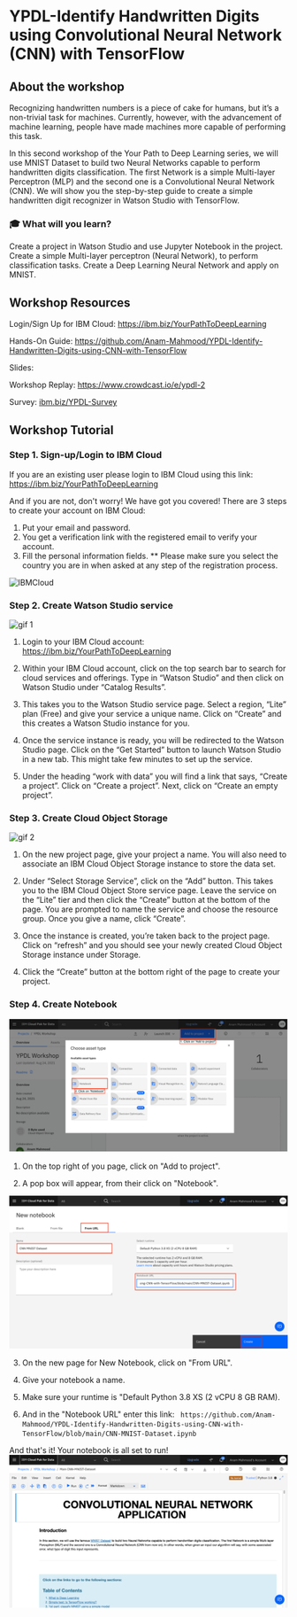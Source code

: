 # YPDL-Identify Handwritten Digits using Convolutional Neural Network (CNN) with TensorFlow

## About the workshop

Recognizing handwritten numbers is a piece of cake for humans, but it’s a non-trivial task for machines. Currently, however, with the advancement of machine learning, people have made machines more capable of performing this task.

In this second workshop of the Your Path to Deep Learning series, we will use MNIST Dataset to build two Neural Networks capable to perform handwritten digits classification. The first Network is a simple Multi-layer Perceptron (MLP) and the second one is a Convolutional Neural Network (CNN). We will show you the step-by-step guide to create a simple handwritten digit recognizer in Watson Studio with TensorFlow.

### 🎓 What will you learn?

Create a project in Watson Studio and use Jupyter Notebook in the project.
Create a simple Multi-layer perceptron (Neural Network), to perform classification tasks.
Create a Deep Learning Neural Network and apply on MNIST.


## Workshop Resources

Login/Sign Up for IBM Cloud: https://ibm.biz/YourPathToDeepLearning

Hands-On Guide: https://github.com/Anam-Mahmood/YPDL-Identify-Handwritten-Digits-using-CNN-with-TensorFlow

Slides: 

Workshop Replay: https://www.crowdcast.io/e/ypdl-2

Survey: [ibm.biz/YPDL-Survey](ibm.biz/YPDL-Survey)



## Workshop Tutorial

### Step 1. Sign-up/Login to IBM Cloud

If you are an existing user please login to IBM Cloud using this link: https://ibm.biz/YourPathToDeepLearning

And if you are not, don't worry! We have got you covered! There are 3 steps to create your account on IBM Cloud: 
1. Put your email and password. 
2. You get a verification link with the registered email to verify your account. 
3. Fill the personal information fields. 
** Please make sure you select the country you are in when asked at any step of the registration process.

![IBMCloud](https://user-images.githubusercontent.com/15332386/120156441-0769d980-c203-11eb-8cb3-29f4a8d5616a.png)

### Step 2. Create Watson Studio service 

![gif 1](https://github.com/Anam-Mahmood/Unlock-the-Power-of-Machine-Learning-in-Virtual-Assistants-to-automate-Loan-Applications/blob/main/images/gif%201.gif?raw=true)

1.	Login to your IBM Cloud account: https://ibm.biz/YourPathToDeepLearning
 
2.	Within your IBM Cloud account, click on the top search bar to search for cloud services and offerings. Type in “Watson Studio” and then click on Watson Studio under “Catalog Results”.

3.	This takes you to the Watson Studio service page. Select a region, “Lite” plan (Free) and give your service a unique name. Click on “Create” and this creates a Watson Studio instance for you.

4.	Once the service instance is ready, you will be redirected to the Watson Studio page. Click on the “Get Started” button to launch Watson Studio in a new tab. This might take few minutes to set up the service.

5.	Under the heading “work with data” you will find a link that says, “Create a project”. Click on “Create a project”. Next, click on “Create an empty project”.

### Step 3. Create Cloud Object Storage

![gif 2](https://github.com/Anam-Mahmood/YPDL-Identify-Handwritten-Digits-using-CNN-with-TensorFlow/blob/main/images/ypdl%20gif.gif?raw=true)

1.	On the new project page, give your project a name. You will also need to associate an IBM Cloud Object Storage instance to store the data set.

2.	Under “Select Storage Service”, click on the “Add” button. This takes you to the IBM Cloud Object Store service page. Leave the service on the “Lite” tier and then click the “Create” button at the bottom of the page. You are prompted to name the service and choose the resource group. Once you give a name, click “Create”.

3.	Once the instance is created, you’re taken back to the project page. Click on “refresh” and you should see your newly created Cloud Object Storage instance under Storage.

4.	Click the “Create” button at the bottom right of the page to create your project.

### Step 4. Create Notebook

![create notebook](https://github.com/Anam-Mahmood/YPDL-Identify-Handwritten-Digits-using-CNN-with-TensorFlow/blob/main/images/create%20notebook.png?raw=true)

1. On the top right of you page, click on "Add to project".

2. A pop box will appear, from their click on "Notebook".

![create notebook from URL](https://github.com/Anam-Mahmood/YPDL-Identify-Handwritten-Digits-using-CNN-with-TensorFlow/blob/main/images/from%20url.png?raw=true)

3. On the new page for New Notebook, click on "From URL".

4. Give your notebook a name. 

5. Make sure your runtime is "Default Python 3.8 XS (2 vCPU 8 GB RAM).

6. And in the "Notebook URL" enter this link: ``` https://github.com/Anam-Mahmood/YPDL-Identify-Handwritten-Digits-using-CNN-with-TensorFlow/blob/main/CNN-MNIST-Dataset.ipynb```

And that's it! Your notebook is all set to run! 
 ![Notebook ready to run](https://github.com/Anam-Mahmood/YPDL-Identify-Handwritten-Digits-using-CNN-with-TensorFlow/blob/main/images/notebook%20loads.png?raw=true)
